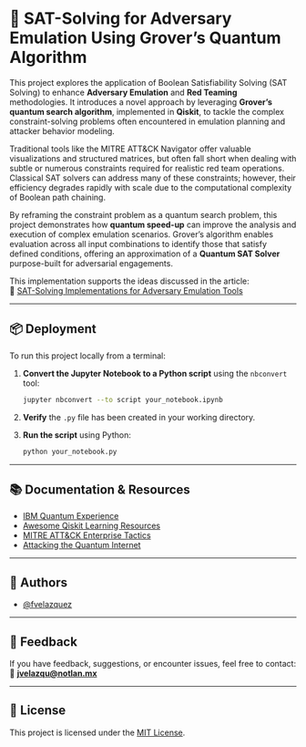 
# 🧠 SAT-Solving for Adversary Emulation Using Grover’s Quantum Algorithm

This project explores the application of Boolean Satisfiability Solving (SAT Solving) to enhance **Adversary Emulation** and **Red Teaming** methodologies. It introduces a novel approach by leveraging **Grover’s quantum search algorithm**, implemented in **Qiskit**, to tackle the complex constraint-solving problems often encountered in emulation planning and attacker behavior modeling.

Traditional tools like the MITRE ATT&CK Navigator offer valuable visualizations and structured matrices, but often fall short when dealing with subtle or numerous constraints required for realistic red team operations. Classical SAT solvers can address many of these constraints; however, their efficiency degrades rapidly with scale due to the computational complexity of Boolean path chaining.

By reframing the constraint problem as a quantum search problem, this project demonstrates how **quantum speed-up** can improve the analysis and execution of complex emulation scenarios. Grover’s algorithm enables evaluation across all input combinations to identify those that satisfy defined conditions, offering an approximation of a **Quantum SAT Solver** purpose-built for adversarial engagements.

This implementation supports the ideas discussed in the article:  
🔗 [SAT-Solving Implementations for Adversary Emulation Tools](https://www.linkedin.com/pulse/sat-solving-implementations-adversary-emulation-tools-vel%25C3%25A1zquez-/)

---

## 📦 Deployment

To run this project locally from a terminal:

1. **Convert the Jupyter Notebook to a Python script** using the `nbconvert` tool:
   ```bash
   jupyter nbconvert --to script your_notebook.ipynb
   ```

2. **Verify** the `.py` file has been created in your working directory.

3. **Run the script** using Python:
   ```bash
   python your_notebook.py
   ```

---

## 📚 Documentation & Resources

- [IBM Quantum Experience](https://quantum-computing.ibm.com/)
- [Awesome Qiskit Learning Resources](https://qiskit.org/learn)
- [MITRE ATT&CK Enterprise Tactics](https://attack.mitre.org/tactics/enterprise/)
- [Attacking the Quantum Internet](https://arxiv.org/abs/2005.04617)

---

## 👥 Authors

- [@fvelazquez](https://github.com/fvelazquez-X)

---

## 💬 Feedback

If you have feedback, suggestions, or encounter issues, feel free to contact:  
📧 **jvelazqu@notlan.mx**

---

## 📝 License

This project is licensed under the [MIT License](https://choosealicense.com/licenses/mit/).

